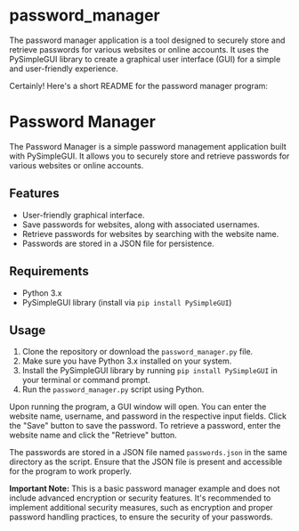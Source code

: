 # password_manager
The password manager application is a tool designed to securely store and retrieve passwords for various websites or online accounts. It uses the PySimpleGUI library to create a graphical user interface (GUI) for a simple and user-friendly experience.


Certainly! Here's a short README for the password manager program:

# Password Manager

The Password Manager is a simple password management application built with PySimpleGUI. It allows you to securely store and retrieve passwords for various websites or online accounts.

## Features

- User-friendly graphical interface.
- Save passwords for websites, along with associated usernames.
- Retrieve passwords for websites by searching with the website name.
- Passwords are stored in a JSON file for persistence.

## Requirements

- Python 3.x
- PySimpleGUI library (install via `pip install PySimpleGUI`)

## Usage

1. Clone the repository or download the `password_manager.py` file.
2. Make sure you have Python 3.x installed on your system.
3. Install the PySimpleGUI library by running `pip install PySimpleGUI` in your terminal or command prompt.
4. Run the `password_manager.py` script using Python.

Upon running the program, a GUI window will open. You can enter the website name, username, and password in the respective input fields. Click the "Save" button to save the password. To retrieve a password, enter the website name and click the "Retrieve" button.

The passwords are stored in a JSON file named `passwords.json` in the same directory as the script. Ensure that the JSON file is present and accessible for the program to work properly.

**Important Note:** This is a basic password manager example and does not include advanced encryption or security features. It's recommended to implement additional security measures, such as encryption and proper password handling practices, to ensure the security of your passwords.


